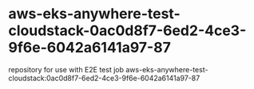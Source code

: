 # aws-eks-anywhere-test-cloudstack-0ac0d8f7-6ed2-4ce3-9f6e-6042a6141a97-87
repository for use with E2E test job aws-eks-anywhere-test-cloudstack:0ac0d8f7-6ed2-4ce3-9f6e-6042a6141a97-87

